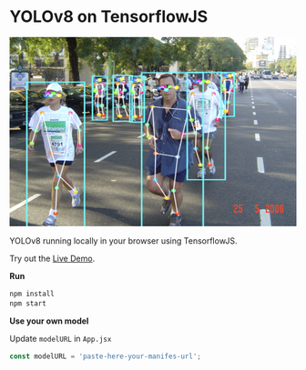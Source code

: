 # YOLOv8 on TensorflowJS

<p align="center">
  <img src="./sample.jpg" />
</p>

YOLOv8 running locally in your browser using TensorflowJS.

Try out the [Live Demo](https://yolov8.theos.ai/).

**Run**

```bash
npm install
npm start
```

**Use your own model**

Update `modelURL` in `App.jsx`
   ```jsx
   const modelURL = 'paste-here-your-manifes-url';
   ```